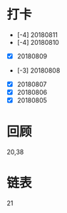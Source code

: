 # 打卡
- [-4] 20180811
- [-4] 20180810
- [x] 20180809
- [-3] 20180808
- [x] 20180807
- [x] 20180806
- [x] 20180805

# 回顾
20,38

# 链表
21